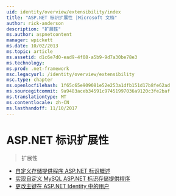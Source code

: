 ```yaml
---
uid: identity/overview/extensibility/index
title: "ASP.NET 标识扩展性 |Microsoft 文档"
author: rick-anderson
description: "扩展性"
ms.author: aspnetcontent
manager: wpickett
ms.date: 10/02/2013
ms.topic: article
ms.assetid: d1c6e7d0-ead9-4f08-a5b9-9d7a30be78e3
ms.technology: 
ms.prod: .net-framework
msc.legacyurl: /identity/overview/extensibility
msc.type: chapter
ms.openlocfilehash: 1f65c65e909081e52e253a1dfb151d17b8fe62ad
ms.sourcegitcommit: 9a9483aceb34591c97451997036a9120c3fe2baf
ms.translationtype: MT
ms.contentlocale: zh-CN
ms.lasthandoff: 11/10/2017
---
```

<a name="aspnet-identity-extensibility"></a>ASP.NET 标识扩展性
====================
> 扩展性


- [自定义存储提供程序 ASP.NET 标识概述](overview-of-custom-storage-providers-for-aspnet-identity.md)
- [实现自定义 MySQL ASP.NET 标识存储提供程序](implementing-a-custom-mysql-aspnet-identity-storage-provider.md)
- [更改主键在 ASP.NET Identity 中的用户](change-primary-key-for-users-in-aspnet-identity.md)
